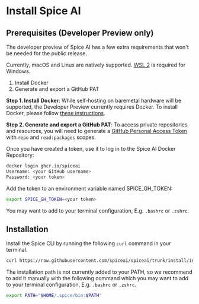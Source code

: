 # Install Spice AI

## Prerequisites (Developer Preview only)

The developer preview of Spice AI has a few extra requirements that won't be needed for the public release.

Currently, macOS and Linux are natively supported. [WSL 2](https://docs.microsoft.com/en-us/windows/wsl/install-win10) is required for Windows.

1. Install Docker
2. Generate and export a GitHub PAT

**Step 1. Install Docker**: While self-hosting on baremetal hardware will be supported, the Developer Preview currently requires Docker. To install Docker, please follow [these instructions](https://docs.docker.com/get-docker/).

**Step 2. Generate and export a GitHub PAT**: To access private repositories and resources, you will need to generate a [GitHub Personal Access Token](https://docs.github.com/en/github/authenticating-to-github/keeping-your-account-and-data-secure/creating-a-personal-access-token) with `repo` and `read:packages` scopes.

Once you have created a token, use it to log in to the Spice AI Docker Repository:

```bash
docker login ghcr.io/spiceai
Username: <your GitHub username>
Password: <your token>
```

Add the token to an environment variable named SPICE_GH_TOKEN:

```bash
export SPICE_GH_TOKEN=<your token>
```

You may want to add to your terminal configuration, E.g. `.bashrc` or `.zshrc`.

## Installation

Install the Spice CLI by running the following `curl` command in your terminal.

```bash
curl https://raw.githubusercontent.com/spiceai/spiceai/trunk/install/install.sh\?token\=AAKTKO3WFSKCDXVQOJM6P63BC2PM4 | /bin/bash
```

The installation path is not currently added to your PATH, so we recommend to add it manually with the following command which you may want to add to your terminal configuration, E.g. `.bashrc` or `.zshrc`.

```bash
export PATH="$HOME/.spice/bin:$PATH"
```
